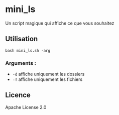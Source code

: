 # mini_ls
Un script magique qui affiche ce que vous souhaitez

## Utilisation
`bash mini_ls.sh -arg`
### Arguments :
- `-d` affiche uniquement les dossiers
- `-f` affiche uniquement les fichiers

## Licence
Apache License 2.0
